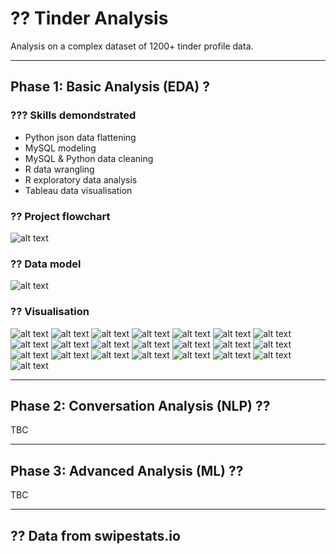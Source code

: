 # ?? Tinder Analysis
Analysis on a complex dataset of 1200+ tinder profile data.

---

## Phase 1: Basic Analysis (EDA) ?
### ??? Skills demondstrated
- Python json data flattening
- MySQL modeling
- MySQL & Python data cleaning
- R data wrangling
- R exploratory data analysis
- Tableau data visualisation
### ?? Project flowchart
![alt text](report_graphics/Process.PNG)
### ?? Data model
![alt text](report_graphics/Schema.PNG)
### ?? Visualisation
![alt text](tableau_presentation/Final/1.png)
![alt text](tableau_presentation/Final/2.png)
![alt text](tableau_presentation/Final/3.png)
![alt text](tableau_presentation/Final/4.png)
![alt text](tableau_presentation/Final/5.png)
![alt text](tableau_presentation/Final/6.png)
![alt text](tableau_presentation/Final/7.png)
![alt text](tableau_presentation/Final/8.png)
![alt text](tableau_presentation/Final/9.png)
![alt text](tableau_presentation/Final/10.png)
![alt text](tableau_presentation/Final/11.png)
![alt text](tableau_presentation/Final/12.png)
![alt text](tableau_presentation/Final/13.png)
![alt text](tableau_presentation/Final/14.png)
![alt text](tableau_presentation/Final/15.png)
![alt text](tableau_presentation/Final/16.png)
![alt text](tableau_presentation/Final/17.png)
![alt text](tableau_presentation/Final/18.png)
![alt text](tableau_presentation/Final/19.png)
![alt text](tableau_presentation/Final/20.png)
![alt text](tableau_presentation/Final/21.png)
![alt text](tableau_presentation/Final/22.png)

---

## Phase 2: Conversation Analysis (NLP) ??

TBC

---
## Phase 3: Advanced Analysis (ML) ??

TBC

---
## ?? Data from swipestats.io
